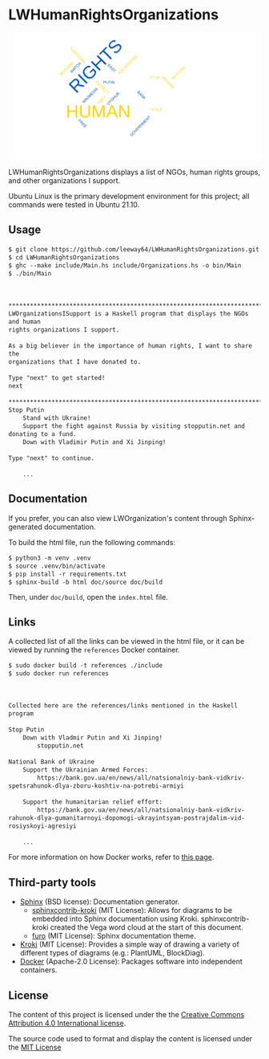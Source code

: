 # LWHumanRightsOrganizations


![Human rights word cloud](doc/images/human_rights_word_cloud.svg)


LWHumanRightsOrganizations displays a list of NGOs, human rights groups, and other organizations I
support.

Ubuntu Linux is the primary development environment for this project; all commands were tested in Ubuntu 21.10.


## Usage

```
$ git clone https://github.com/leeway64/LWHumanRightsOrganizations.git
$ cd LWHumanRightsOrganizations
$ ghc --make include/Main.hs include/Organizations.hs -o bin/Main
$ ./bin/Main



********************************************************************************
LWOrganizationsISupport is a Haskell program that displays the NGOs and human
rights organizations I support.

As a big believer in the importance of human rights, I want to share the
organizations that I have donated to.

Type "next" to get started!
next

********************************************************************************
Stop Putin
	Stand with Ukraine!
	Support the fight against Russia by visiting stopputin.net and donating to a fund.
	Down with Vladimir Putin and Xi Jinping!

Type "next" to continue.

    ...

```


## Documentation

If you prefer, you can also view LWOrganization's content through Sphinx-generated documentation.

To build the html file, run the following commands:

```
$ python3 -m venv .venv
$ source .venv/bin/activate
$ pip install -r requirements.txt
$ sphinx-build -b html doc/source doc/build
```

Then, under `doc/build`, open the `index.html` file.


## Links

A collected list of all the links can be viewed in the html file, or it can be viewed by running
the `references` Docker container.

```
$ sudo docker build -t references ./include
$ sudo docker run references



Collected here are the references/links mentioned in the Haskell program

Stop Putin
	Down with Vladmir Putin and Xi Jinping!
		stopputin.net

National Bank of Ukraine
	Support the Ukrainian Armed Forces:
		https://bank.gov.ua/en/news/all/natsionalniy-bank-vidkriv-spetsrahunok-dlya-zboru-koshtiv-na-potrebi-armiyi

	Support the humanitarian relief effort:
		https://bank.gov.ua/en/news/all/natsionalniy-bank-vidkriv-rahunok-dlya-gumanitarnoyi-dopomogi-ukrayintsyam-postrajdalim-vid-rosiyskoyi-agresiyi

    ...

```

For more information on how Docker works, refer to [this page](doc/docker/README.md).


## Third-party tools

- [Sphinx](https://github.com/sphinx-doc/sphinx) (BSD license): Documentation generator.
  - [sphinxcontrib-kroki](https://pypi.org/project/sphinxcontrib-kroki/) (MIT License): Allows for
    diagrams to be embedded into Sphinx documentation using Kroki. sphinxcontrib-kroki created the
    Vega word cloud at the start of this document.
  - [furo](https://pypi.org/project/furo/) (MIT License): Sphinx documentation theme.
- [Kroki](https://kroki.io/) (MIT License): Provides a simple way of drawing a variety of
  different types of diagrams (e.g.: PlantUML, BlockDiag).
- [Docker](https://www.docker.com/) (Apache-2.0 License): Packages software into independent containers.


## License

The content of this project is licensed under the the [Creative Commons Attribution 4.0 
International license](https://creativecommons.org/licenses/by/4.0/).

The source code used to format and display the content is licensed under the [MIT License](LICENSE.txt)

